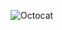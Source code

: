 ![Octocat](https://user-images.githubusercontent.com/34577844/83251628-8038ee80-a1c7-11ea-9dc9-76c92180cf3e.png)
